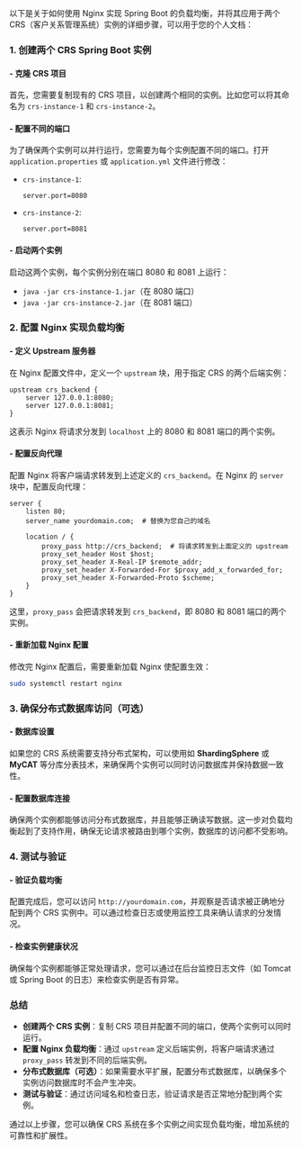 以下是关于如何使用 Nginx 实现 Spring Boot 的负载均衡，并将其应用于两个 CRS（客户关系管理系统）实例的详细步骤，可以用于您的个人文档：

### 1. **创建两个 CRS Spring Boot 实例**

#### - **克隆 CRS 项目**  
首先，您需要复制现有的 CRS 项目，以创建两个相同的实例。比如您可以将其命名为 `crs-instance-1` 和 `crs-instance-2`。

#### - **配置不同的端口**  
为了确保两个实例可以并行运行，您需要为每个实例配置不同的端口。打开 `application.properties` 或 `application.yml` 文件进行修改：
- `crs-instance-1`: 
  ```properties
  server.port=8080
  ```
- `crs-instance-2`: 
  ```properties
  server.port=8081
  ```

#### - **启动两个实例**  
启动这两个实例，每个实例分别在端口 8080 和 8081 上运行：
- `java -jar crs-instance-1.jar`（在 8080 端口）
- `java -jar crs-instance-2.jar`（在 8081 端口）

### 2. **配置 Nginx 实现负载均衡**

#### - **定义 Upstream 服务器**  
在 Nginx 配置文件中，定义一个 `upstream` 块，用于指定 CRS 的两个后端实例：
```nginx
upstream crs_backend {
    server 127.0.0.1:8080;
    server 127.0.0.1:8081;
}
```
这表示 Nginx 将请求分发到 `localhost` 上的 8080 和 8081 端口的两个实例。

#### - **配置反向代理**  
配置 Nginx 将客户端请求转发到上述定义的 `crs_backend`。在 Nginx 的 `server` 块中，配置反向代理：
```nginx
server {
    listen 80;
    server_name yourdomain.com;  # 替换为您自己的域名

    location / {
        proxy_pass http://crs_backend;  # 将请求转发到上面定义的 upstream
        proxy_set_header Host $host;
        proxy_set_header X-Real-IP $remote_addr;
        proxy_set_header X-Forwarded-For $proxy_add_x_forwarded_for;
        proxy_set_header X-Forwarded-Proto $scheme;
    }
}
```
这里，`proxy_pass` 会把请求转发到 `crs_backend`，即 8080 和 8081 端口的两个实例。

#### - **重新加载 Nginx 配置**  
修改完 Nginx 配置后，需要重新加载 Nginx 使配置生效：
```bash
sudo systemctl restart nginx
```

### 3. **确保分布式数据库访问（可选）**

#### - **数据库设置**  
如果您的 CRS 系统需要支持分布式架构，可以使用如 **ShardingSphere** 或 **MyCAT** 等分库分表技术，来确保两个实例可以同时访问数据库并保持数据一致性。

#### - **配置数据库连接**  
确保两个实例都能够访问分布式数据库，并且能够正确读写数据。这一步对负载均衡起到了支持作用，确保无论请求被路由到哪个实例，数据库的访问都不受影响。

### 4. **测试与验证**

#### - **验证负载均衡**  
配置完成后，您可以访问 `http://yourdomain.com`，并观察是否请求被正确地分配到两个 CRS 实例中。可以通过检查日志或使用监控工具来确认请求的分发情况。

#### - **检查实例健康状况**  
确保每个实例都能够正常处理请求，您可以通过在后台监控日志文件（如 Tomcat 或 Spring Boot 的日志）来检查实例是否有异常。

### 总结
- **创建两个 CRS 实例**：复制 CRS 项目并配置不同的端口，使两个实例可以同时运行。
- **配置 Nginx 负载均衡**：通过 `upstream` 定义后端实例，将客户端请求通过 `proxy_pass` 转发到不同的后端实例。
- **分布式数据库（可选）**：如果需要水平扩展，配置分布式数据库，以确保多个实例访问数据库时不会产生冲突。
- **测试与验证**：通过访问域名和检查日志，验证请求是否正常地分配到两个实例。

通过以上步骤，您可以确保 CRS 系统在多个实例之间实现负载均衡，增加系统的可靠性和扩展性。